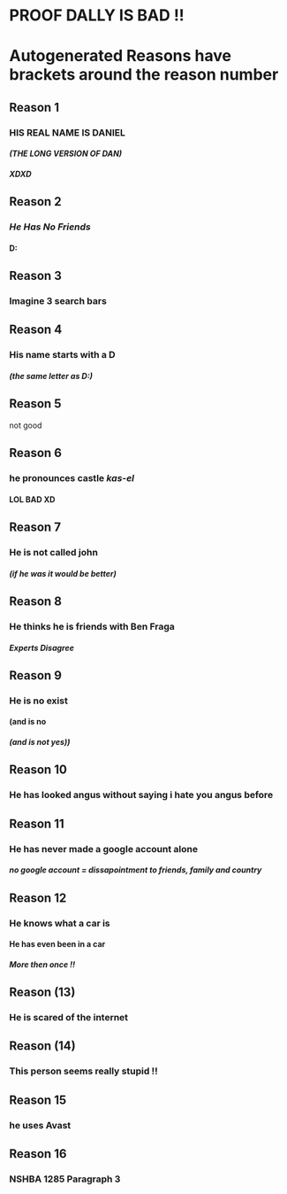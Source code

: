 # PROOF DALLY IS BAD !!
# Autogenerated Reasons have brackets around the reason number
## Reason 1
### HIS REAL NAME IS **DANIEL**
#### *(THE LONG VERSION OF DAN)*
##### XDXD
## Reason 2 
### *He Has No Friends*
#### D:
## Reason 3
### Imagine 3 search bars
## Reason 4
### His name starts with a D
#### *(the same letter as D:)*
## Reason 5
not good
## Reason 6
### he pronounces castle *kas-el*
#### LOL BAD XD
## Reason 7
### He is not called john
#### *(if he was it would be better)*
## Reason 8
### He thinks he is friends with Ben Fraga 
#### *Experts Disagree*
## Reason 9
### He is no exist
#### (and is no
##### (and is not yes))
## Reason 10
### He has looked angus without saying i hate you angus before
## Reason 11
### He has never made a google account alone
#### *no google account = dissapointment to friends, family and country*
## Reason 12
### He knows what a car is
#### He has even been in a car
##### **More then once !!**
## Reason (13)
### He is scared of the internet
## Reason (14)
### This person seems really stupid !!
## Reason 15
### he uses Avast
## Reason 16
### NSHBA 1285 Paragraph 3
